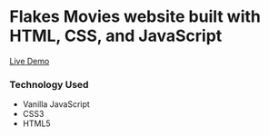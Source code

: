 # Flakes Movies website built with HTML, CSS, and JavaScript

[Live Demo](https://boring-swirles-302389.netlify.app/)

### Technology Used
-   Vanilla JavaScript
-   CSS3
-   HTML5
